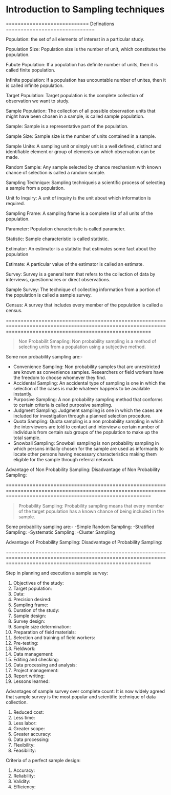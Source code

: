 # Introduction to Sampling techniques

============================ Definations ==============================

Population: the set of all elements of interest in a particular study.

Population Size: Population size is the number of unit, which constitutes the population.

Fubute Population: If a population has definite number of units, then it is called finite population.

Infinite population: If a population has uncountable number of unites, then it is called infinite population.

Target Population: Target population is the complete collection of observation we want to study.

Sample Population: The collection of all possible observation units that might have been chosen in a sample, is called sample population.

Sample: Sample is a representative part of the population.

Sample Size: Sample size is the number of units contained in a sample.

Sample Unite: A sampling unit or simply unit is a well defined, distinct and identifiable element or group of elements on which observation can be made.

Random Sample: Any sample selected by chance mechanism with known chance of selection is called a random somple.

Sampling Technique: Sampling techniqueis a scientific process of selecting a sample from a population.

Unit fo Inquiry: A unit of inquiry is the unit about which information is required.

Sampling Frame: A sampling frame is a complete list of all units of the population.

Parameter: Population characteristic is called parameter.

Statistic: Sample characteristic is called statistic.

Extimator: An estimator is a statistic that estimates some fact about the population 

Estimate: A particular value of the estimator is called an estimate.

Survey: Survey is a general term that refers to the collection of data by interviews, questionnaires or direct observations.

Sample Survey: The technique of collecting information from a portion of the population is called a sample survey.

Census: A survey that includes every member of the population is called a census.

=============================================================================================================================================================

> Non Probabilit Smapling:
Non probability sampling is a method of selecting units from a population using a subjective method.

Some non probability sampling are:-
- Convenience Sampling: Non probability samples that are unrestricted are known as convenience samples. Researchers or field workers have the freedom to choose whomever they find.
- Accidental Sampling: An accidental type of sampling is one in which the selection of the cases is made whatever happens to be available instantly.
- Purposive Sampling: A non probability sampling method that conforms to certain criteria is called purposive sampling. 
- Judgment Sampling: Judgment sampling is one in which the cases are included for investigation through a planned selection procedure.
- Quota Sampling: Quota sampling is a non probability sampling in which the interviewers are told to contact and interview a certain number of individuals from certain sub groups of the population to make up the total sample.
- Snowball Sampling: Snowball sampling is non probability sampling in which persons initially chosen for the sample are used as informants to locate other persons having necessary characteristics making them eligible for the sample through referral network.

Advantage of Non Probability Sampling:
Disadvantage of Non Probability Sampling:

=============================================================================================================================================================

> Probability Sampling: 
Probability sampling means that every member of the target population has a known chance of being included in the sample.

Some probability sampling are:-
-Simple Random Sampling:
-Stratified Sampling:
-Systematic Sampling:
-Cluster Sampling

Advantage of Probability Sampling:
Disadvantage of Probability Sampling:

=============================================================================================================================================================

Step in planning and execution a sample survey: 
1. Objectives of the study:
2. Target population:
3. Data:
4. Precision desired:
5. Sampling frame:
6. Duration of the study:
7. Sample design:
8. Survey design:
9. Sample size determination:
10. Preparation of field materials:
11. Selection and training of field workers:
12. Pre-testing:
13. Fieldwork:
14. Data management:
15. Editing and checking:
16. Data processing and analysis:
17. Project management:
18. Report writing:
19. Lessons learned:


Advantages of sample survey over complete count:
It is now widely agreed that sample survey is the most popular and scientific technique of data
collection.

1. Reduced cost:
2. Less time:
3. Less labor:
4. Greater scope:
5. Greater accuracy:
6. Data processing:
7. Flexibility:
8. Feasibility:


Criteria of a perfect sample design:

1. Accuracy:
2. Reliability:
3. Validity:
4. Efficiency:











































